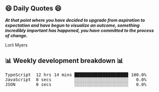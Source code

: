 ## 😄 Daily Quotes 😄

_**At that point where you have decided to upgrade from aspiration to expectation and have begun to visualize an outcome, something incredibly important has happened, you have committed to the process of change.**_

Lorii Myers



## 📊 Weekly development breakdown 📊

<pre>TypeScript  12 hrs 14 mins ████████████████████▉ 100.0%
JavaScript  0 secs         ░░░░░░░░░░░░░░░░░░░░░   0.0%
JSON        0 secs         ░░░░░░░░░░░░░░░░░░░░░   0.0%</pre>